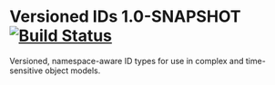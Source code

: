 # Versioned IDs 1.0-SNAPSHOT [![Build Status](https://travis-ci.org/davejoyce/versioned-ids.svg?branch=feature/3)](https://travis-ci.org/davejoyce/versioned-ids)

Versioned, namespace-aware ID types for use in complex and time-sensitive object models.
